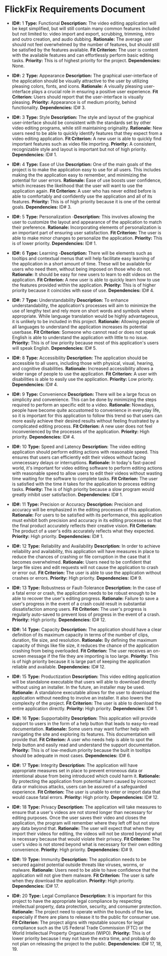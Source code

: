 # FlickFix Requirements Document

- **ID#:** 1 **Type:** Functional 
**Description:** The video editing application will be kept simplified, but will still contain many common features included but not limited to: video import and export, scrubbing, trimming, intro and outro creation, and audio dubbing. 
**Rationale:** The average user should not feel overwhelmed by the number of features, but should still be satisfied by the features available.
**Fit Criterion:** The user is content with the available features and can effortlessly perform basic editing tasks.
**Priority:** This is of highest priority for the project.
**Dependencies:** None.

- **ID#:** 2 **Type:** Appearance
**Description:** The graphical user-interface of the application should be visually attractive to the user by utilizing pleasing colors, fonts, and icons.
**Rationale:** A visually pleasing user-interface plays a crucial role in ensuring a positive user experience.
**Fit Criterion:** Users should report that the user-interface is visually pleasing.
**Priority:** Appearance is of medium priority, behind functionality.
**Dependencies:** ID# 3.

- **ID#:** 3 **Type:** Style
**Description:** The style and layout of the graphical user-interface should be consistent with the standards set by other video editing programs, while still maintaining originality.
**Rationale:** New users need to be able to quickly identify features that they expect from a video editing application.
**Fit Criterion:** A new user is able to quickly find important features such as video file importing.
**Priority:** A consistent, recognizable style and layout is important but not of high priority.
**Dependencies:** ID# 1.

- **ID#:** 4 **Type:** Ease of Use
**Description:** One of the main goals of the project is to make the application easy to use for all users. This includes making the the application easy to remember, and minimizing the potential for user errors.
**Rationale:** Ease of use boosts user confidence, which increases the likelihood that the user will want to use the application again.
**Fit Criterion:** A user who has never edited before is able to comfortably and confidently use the application and all of its features.
**Priority:** This is of high priority because it is one of the central goals.
**Dependencies:** ID# 3.

- **ID#:** 5 **Type:** Personalization
-**Description:** This involves allowing the user to customize the layout and appearance of the application to match their preference.
**Rationale:** Incorporating elements of personalization is an important part of ensuring user satisfaction.
**Fit Criterion:** The user is able to make minor changes to personalize the application.
**Priority:** This is of lower priority.
**Dependencies:** ID# 1.

- **ID#:** 6 **Type:** Learning
-**Description:** There will be elements such as tooltips and contextual menus that will help facilitate easy learning of the application in a short amount of time. These will be available for users who need them, without being imposed on those who do not.
**Rationale:** It should be easy for new users to learn to edit videos on the application.
**Fit Criterion:** A new user is able to quickly learn how to use the features provided within the application.
**Priority:** This is of higher priority because it coincides with ease of use.
**Dependencies:** ID# 4.

- **ID#:** 7 **Type:** Understandability
**Description:** To enhance understandability, the application's processes will aim to minimize the use of lengthy text and rely more on short words and symbols where appropriate. While language translation would be highly advantageous, it is unlikely to be included in this project.
**Rationale:** Allowing people of all languages to understand the application increases its potential userbase.
**Fit Criterion:** Someone who cannot read or does not speak English is able to understand the application with little to no issue.
**Priority:** This is of low priority because most of this application's users will speak English.
**Dependencies:** ID# 5.

- **ID#:** 8 **Type:** Accessibility
**Description:** The application should be accessible to all users, including those with physical, visual, hearing, and cognitive disabilities.
**Rationale:** Increased accessibility allows a wider range of people to use the application.
**Fit Criterion:** A user with disabilities is able to easily use the application.
**Priority:** Low priority.
**Dependencies:** ID# 4.

- **ID#:** 9 **Type:** Convenience
**Description:** There will be a large focus on simplicity and convenience. This can be done by minimizing the steps required to perform an specific edit to a video.
**Rationale:** Nowadays, people have become quite accustomed to convenience in everyday life, so it is important for this application to follow this trend so that users can more easily achieve their desired results without feeling frustrated by a complicated editing process.
**Fit Criterion:** A new user does not feel inconvenienced by the processes of the application.
**Priority:** High priority.
**Dependencies:** ID# 4.

- **ID#:** 10 **Type:** Speed and Latency
**Description:** The video editing application should perform editing actions with reasonable speed. This ensures that users can efficiently edit their videos without facing unnecessary delays or interruptions.
**Rationale:** In today's fast-paced world, it's important for video editing software to perform editing actions with reasonable speed to allow users to edit their videos without wasting time waiting for the software to complete tasks.
**Fit Criterion:** The user is satisfied with the time it takes for the application to process editing tasks.
**Priority:** The is of high priority because a slow program would greatly inhibit user satisfaction.
**Dependencies:** ID# 1.

- **ID#:** 11 **Type:** Precision or Accuracy
**Description:** Precision and accuracy will be emphasized in the editing processes of this application.
**Rationale:** For users to be satisfied with its performance, this application must exhibit both precision and accuracy in its editing processes so that the final product accurately reflects their creative vision.
**Fit Criterion:** The product of a user's edits accurately reflects what they expected.
**Priority:** High priority.
**Dependencies:** ID# 1.

- **ID#:** 12 **Type:** Reliability and Availability
**Description:** In order to achieve reliability and availability, this application will have measures in place to reduce the chances of crashing or file corruption in the case that it becomes overwhelmed. 
**Rationale:** Users need to be confident that large file sizes and edit requests will not cause the application to crash or error out.
**Fit Criterion:** The user is able to use the application without crashes or errors.
**Priority:** High priority.
**Dependencies:** ID# 9.

- **ID#:** 13 **Type:** Robustness or Fault-Tolerance
**Description:** In the case of a fatal error or crash, the application needs to be robust enough to be able to recover the user's editing progress.
**Rationale:** Failure to save a user's progress in the event of a crash could result in substantial dissatisfaction among users.
**Fit Criterion:** The user's progress is regularly auto-saved to prevent loss of progress in the event of a crash.
**Priority:** High priority.
**Dependencies:** ID# 12.

- **ID#:** 14 **Type:** Capacity
**Description:** The application should have a clear definition of its maximum capacity in terms of the number of clips, duration, file size, and resolution.
**Rationale:** By defining the maximum capacity of things like file size, it reduces the chance of the application crashing from being overloaded.
**Fit Criterion:** The user receives an on-screen message if the file they are importing is too large.
**Priority:** This is of high priority because it is large part of keeping the application reliable and available.
**Dependencies:** ID# 12.

- **ID#:** 15 **Type:** Productization
**Description:** This video editing application will be standalone executable that users will able to download directly without using an installer. In the future, an installer may be used.
**Rationale:** A standalone executable allows for the user to download the application without needing to involve an installer. It also lowers the complexity of the project.
**Fit Criterion:** The user is able to download the entire application directly.
**Priority:** High priority.
**Dependencies:** ID# 1.

- **ID#:** 16 **Type:** Supportability
**Description:** This application will provide support to users in the form of a help button that leads to easy-to-read documentation.
**Rationale:** Some users may want further help with navigating the site and exploring its features. This documentation will provide that.
**Fit Criterion:** A user who needs help is able to spot the help button and easily read and understand the support documentation.
**Priority:** This is of low-medium priority because the built in tooltips should be adequate in most cases.
**Dependencies:** ID# 6.

- **ID#:** 17 **Type:** Integrity
**Description:** The application will have appropriate measures set in place to prevent erroneous data or intentional abuse from being introduced which could harm it.
**Rationale:** By protecting the application from potential harm caused by incorrect data or malicious attacks, users can be assured of a safeguarded experience.
**Fit Criterion:** The user is unable to enter or import data that would cause fatal errors.
**Priority:** High priority.
**Dependencies:** ID# 12.

- **ID#:** 18 **Type:** Privacy
**Description:** The application will take measures to ensure that a user's videos are not stored longer than necessary for editing purposes. Once the user saves their video and closes the application, the program will remember where they left off but not store any data beyond that.
**Rationale:** The user will expect that when they import their videos for editing, the videos will not be stored beyond what is necessary because that would violate their privacy.
**Fit Criterion:** The user's video is not stored beyond what is necessary for their own editing convenience.
**Priority:** High priority.
**Dependencies:** ID# 9.

- **ID#:** 19 **Type:** Immunity
**Description:** The application needs to be secured against potential outside threats like viruses, worms, or malware.
**Rationale:** Users need to be able to have confidence that the application will not give them malware.
**Fit Criterion:** The user is safe when they download the application.
**Priority:** High priority.
**Dependencies:** ID# 17.

- **ID#:** 20 **Type:** Legal Compliance
**Description:** It is important for this project to have the appropriate legal compliance by respecting intellectual property, data protection, security, and consumer protection.
**Rationale:** The project need to operate within the bounds of the law, especially if there are plans to release it to the public for consumer use.
**Fit Criterion:** The project aligns with reputable sources for legal compliance such as the US Federal Trade Commission (FTC) or the World Intellectual Property Organization (WIPO).
**Priority:** This is of lower priority because I may not have the extra time, and probably do not plan on releasing the project to the public.
**Dependencies:** ID# 17, 18, 19.

